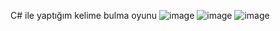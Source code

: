 C# ile yaptığım kelime bulma oyunu
![image](https://github.com/user-attachments/assets/c0f8b351-c02a-4c0c-9a16-be58dad96bf7)
![image](https://github.com/user-attachments/assets/1d5f9392-7f18-4bcf-b4b3-158248ad224c)
![image](https://github.com/user-attachments/assets/c92ba6d1-8443-4852-8afc-e92a7547df16)
